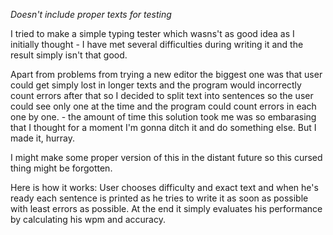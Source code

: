 *Doesn't include proper texts for testing*

I tried to make a simple typing tester which wasns't as good idea as I initially thought - I have met several difficulties during writing it and the result simply isn't that good.

Apart from problems from trying a new editor the biggest one was that user could get simply lost in longer texts and the program would incorrectly count errors after that so I decided to split text into sentences so the user could see only one at the time and the program could count errors in each one by one. - the amount of time this solution took me was so embarasing that I thought for a moment I'm gonna ditch it and do something else. But I made it, hurray.

I might make some proper version of this in the distant future so this cursed thing might be forgotten.

Here is how it works:
User chooses difficulty and exact text and when he's ready each sentence is printed as he tries to write it as soon as possible with least errors as possible.
At the end it simply evaluates his performance by calculating his wpm and accuracy.
